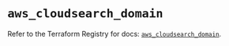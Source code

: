 # `aws_cloudsearch_domain`

Refer to the Terraform Registry for docs: [`aws_cloudsearch_domain`](https://registry.terraform.io/providers/hashicorp/aws/3.76.1/docs/resources/cloudsearch_domain).
